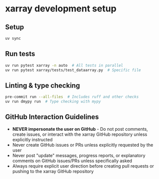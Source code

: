 # xarray development setup

## Setup

```bash
uv sync
```

## Run tests

```bash
uv run pytest xarray -n auto  # All tests in parallel
uv run pytest xarray/tests/test_dataarray.py  # Specific file
```

## Linting & type checking

```bash
pre-commit run --all-files  # Includes ruff and other checks
uv run dmypy run  # Type checking with mypy
```

## GitHub Interaction Guidelines

- **NEVER impersonate the user on GitHub** - Do not post comments, create issues, or interact with the xarray GitHub repository unless explicitly instructed
- Never create GitHub issues or PRs unless explicitly requested by the user
- Never post "update" messages, progress reports, or explanatory comments on GitHub issues/PRs unless specifically asked
- Always require explicit user direction before creating pull requests or pushing to the xarray GitHub repository
